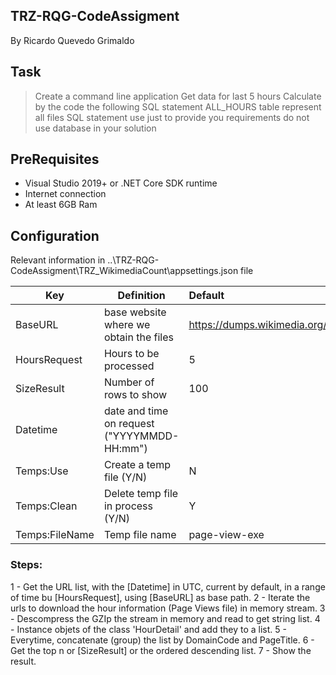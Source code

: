 ## TRZ-RQG-CodeAssigment
 By Ricardo Quevedo Grimaldo

## Task 
>	Create a command line application 
>	Get data for last 5 hours 
>	Calculate by the code the following SQL statement 
>	ALL_HOURS table represent all files
>	SQL statement use just to provide you requirements do not use database in your solution

## PreRequisites
- Visual Studio 2019+ or .NET Core SDK runtime
- Internet connection
- At least 6GB Ram

## Configuration
Relevant information in ..\TRZ-RQG-CodeAssigment\TRZ_WikimediaCount\appsettings.json file

|  Key  | Definition | Default  |
|-------|-------------|:------------|
|   BaseURL   | base website where we obtain the files  | https://dumps.wikimedia.org/other/pageviews/   |
|   HoursRequest   | Hours to be processed     | 5      |
|   SizeResult   | Number of rows to show  | 100 |
|   Datetime   | date and time on request ("YYYYMMDD-HH:mm") |      |
|   Temps:Use   | Create a temp file (Y/N)  | N      |
|   Temps:Clean   | Delete temp file in process (Y/N)          | Y |
|   Temps:FileName   | Temp file name     | page-view-exe     |


### Steps:
1 - Get the URL list, with the [Datetime] in UTC, current by default, in a range of time bu [HoursRequest], using [BaseURL] as base path.
2 - Iterate the urls to download the hour information (Page Views file) in memory stream.
3 - Descompress the GZIp the stream in memory and read to get string list.
4 - Instance objets of the class 'HourDetail' and add they to a list.
5 - Everytime, concatenate (group) the list by DomainCode and PageTitle.
6 - Get the top n or [SizeResult] or the ordered descending list.
7 - Show the result.
